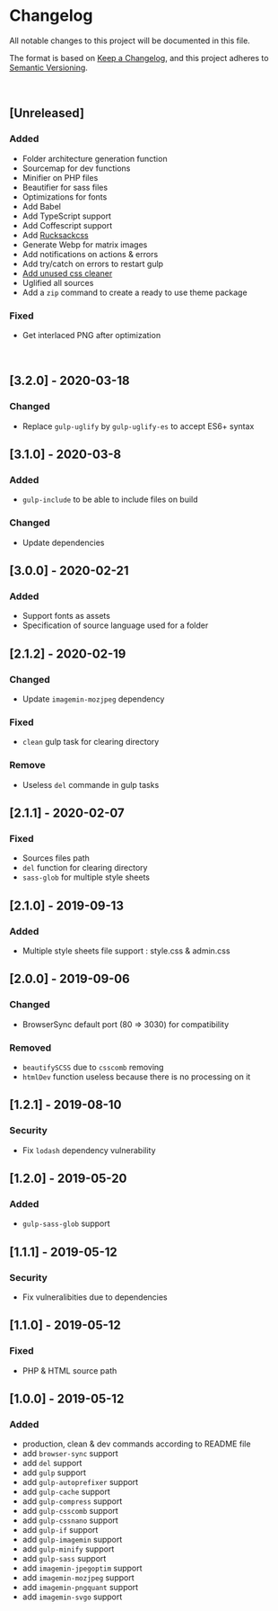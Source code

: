 <!-- markdownlint-disable MD012 MD022 MD024 -->
# Changelog

All notable changes to this project will be documented in this file.

The format is based on [Keep a Changelog](https://keepachangelog.com/en/1.0.0/),
and this project adheres to [Semantic Versioning](https://semver.org/spec/v2.0.0.html).


&nbsp; <!-- break line -->


## [Unreleased]

### Added

- Folder architecture generation function
- Sourcemap for dev functions
- Minifier on PHP files
- Beautifier for sass files
- Optimizations for fonts
- Add Babel
- Add TypeScript support
- Add Coffescript support
- Add [Rucksackcss](https://www.rucksackcss.org/docs/)
- Generate Webp for matrix images
- Add notifications on actions & errors
- Add try/catch on errors to restart gulp
- [Add unused css cleaner](https://css-tricks.com/how-do-you-remove-unused-css-from-a-site/)
- Uglified all sources
- Add a `zip` command to create a ready to use theme package

### Fixed

- Get interlaced PNG after optimization


&nbsp; <!-- break line -->


## [3.2.0] - 2020-03-18

### Changed

- Replace `gulp-uglify` by `gulp-uglify-es` to accept ES6+ syntax


## [3.1.0] - 2020-03-8

### Added

- `gulp-include` to be able to include files on build

### Changed

- Update dependencies


## [3.0.0] - 2020-02-21

### Added

- Support fonts as assets
- Specification of source language used for a folder


## [2.1.2] - 2020-02-19

### Changed

- Update `imagemin-mozjpeg` dependency

### Fixed

- `clean` gulp task for clearing directory

### Remove

- Useless `del` commande in gulp tasks


## [2.1.1] - 2020-02-07

### Fixed

- Sources files path
- `del` function for clearing directory
- `sass-glob` for multiple style sheets


## [2.1.0] - 2019-09-13
### Added

- Multiple style sheets file support : style.css & admin.css


## [2.0.0] - 2019-09-06
### Changed

- BrowserSync default port (80 => 3030) for compatibility

### Removed

- `beautifySCSS` due to `csscomb` removing
- `htmlDev` function useless because there is no processing on it

## [1.2.1] - 2019-08-10

### Security

- Fix `lodash` dependency vulnerability


## [1.2.0] - 2019-05-20
### Added

- `gulp-sass-glob` support


## [1.1.1] - 2019-05-12
### Security

- Fix vulneralibities due to dependencies


## [1.1.0] - 2019-05-12
### Fixed

- PHP & HTML source path


## [1.0.0] - 2019-05-12
### Added

- production, clean & dev commands according to README file
- add `browser-sync` support
- add `del` support
- add `gulp` support
- add `gulp-autoprefixer` support
- add `gulp-cache` support
- add `gulp-compress` support
- add `gulp-csscomb` support
- add `gulp-cssnano` support
- add `gulp-if` support
- add `gulp-imagemin` support
- add `gulp-minify` support
- add `gulp-sass` support
- add `imagemin-jpegoptim` support
- add `imagemin-mozjpeg` support
- add `imagemin-pngquant` support
- add `imagemin-svgo` support
